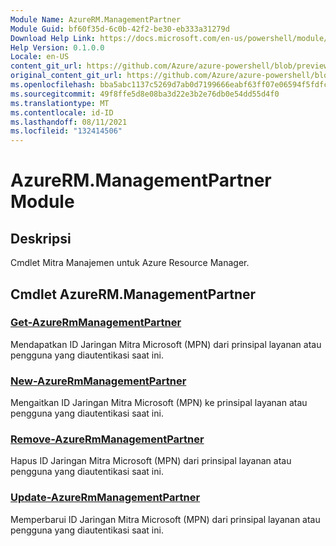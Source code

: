 ```yaml
---
Module Name: AzureRM.ManagementPartner
Module Guid: bf60f35d-6c0b-42f2-be30-eb333a31279d
Download Help Link: https://docs.microsoft.com/en-us/powershell/module/azurerm.managementpartner
Help Version: 0.1.0.0
Locale: en-US
content_git_url: https://github.com/Azure/azure-powershell/blob/preview/src/ResourceManager/ManagementPartner/Commands.Partner/help/AzureRM.ManagementPartner.md
original_content_git_url: https://github.com/Azure/azure-powershell/blob/preview/src/ResourceManager/ManagementPartner/Commands.Partner/help/AzureRM.ManagementPartner.md
ms.openlocfilehash: bba5abc1137c5269d7ab0d7199666eabf63ff07e06594f5fdfc47ff3777349b6
ms.sourcegitcommit: 49f8ffe5d8e08ba3d22e3b2e76db0e54dd55d4f0
ms.translationtype: MT
ms.contentlocale: id-ID
ms.lasthandoff: 08/11/2021
ms.locfileid: "132414506"
---
```

# AzureRM.ManagementPartner Module
## Deskripsi
Cmdlet Mitra Manajemen untuk Azure Resource Manager.

## Cmdlet AzureRM.ManagementPartner
### [Get-AzureRmManagementPartner](Get-AzureRmManagementPartner.md)
Mendapatkan ID Jaringan Mitra Microsoft (MPN) dari prinsipal layanan atau pengguna yang diautentikasi saat ini. 

### [New-AzureRmManagementPartner](New-AzureRmManagementPartner.md)
Mengaitkan ID Jaringan Mitra Microsoft (MPN) ke prinsipal layanan atau pengguna yang diautentikasi saat ini.

### [Remove-AzureRmManagementPartner](Remove-AzureRmManagementPartner.md)
Hapus ID Jaringan Mitra Microsoft (MPN) dari prinsipal layanan atau pengguna yang diautentikasi saat ini.

### [Update-AzureRmManagementPartner](Update-AzureRmManagementPartner.md)
Memperbarui ID Jaringan Mitra Microsoft (MPN) dari prinsipal layanan atau pengguna yang diautentikasi saat ini.

